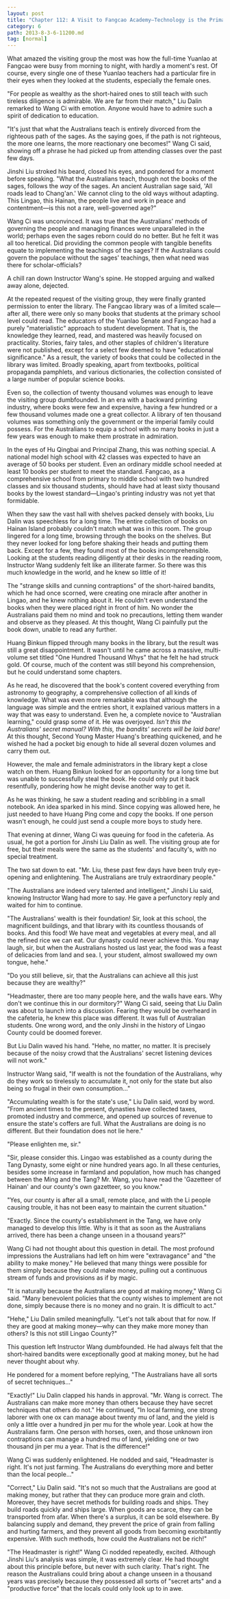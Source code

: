 ```yaml
---
layout: post
title: "Chapter 112: A Visit to Fangcao Academy—Technology is the Primary Productive Force"
category: 6
path: 2013-8-3-6-11200.md
tag: [normal]
---
```


What amazed the visiting group the most was how the full-time Yuanlao at Fangcao were busy from morning to night, with hardly a moment's rest. Of course, every single one of these Yuanlao teachers had a particular fire in their eyes when they looked at the students, especially the female ones.

"For people as wealthy as the short-haired ones to still teach with such tireless diligence is admirable. We are far from their match," Liu Dalin remarked to Wang Ci with emotion. Anyone would have to admire such a spirit of dedication to education.

"It's just that what the Australians teach is entirely divorced from the righteous path of the sages. As the saying goes, if the path is not righteous, the more one learns, the more reactionary one becomes!" Wang Ci said, showing off a phrase he had picked up from attending classes over the past few days.

Jinshi Liu stroked his beard, closed his eyes, and pondered for a moment before speaking. "What the Australians teach, though not the books of the sages, follows the *way* of the sages. An ancient Australian sage said, 'All roads lead to Chang'an.' We cannot cling to the old ways without adapting. This Lingao, this Hainan, the people live and work in peace and contentment—is this not a rare, well-governed age?"

Wang Ci was unconvinced. It was true that the Australians' methods of governing the people and managing finances were unparalleled in the world; perhaps even the sages reborn could do no better. But he felt it was all too heretical. Did providing the common people with tangible benefits equate to implementing the teachings of the sages? If the Australians could govern the populace without the sages' teachings, then what need was there for scholar-officials?

A chill ran down Instructor Wang's spine. He stopped arguing and walked away alone, dejected.

At the repeated request of the visiting group, they were finally granted permission to enter the library. The Fangcao library was of a limited scale—after all, there were only so many books that students at the primary school level could read. The educators of the Yuanlao Senate and Fangcao had a purely "materialistic" approach to student development. That is, the knowledge they learned, read, and mastered was heavily focused on practicality. Stories, fairy tales, and other staples of children's literature were not published, except for a select few deemed to have "educational significance." As a result, the variety of books that could be collected in the library was limited. Broadly speaking, apart from textbooks, political propaganda pamphlets, and various dictionaries, the collection consisted of a large number of popular science books.

Even so, the collection of twenty thousand volumes was enough to leave the visiting group dumbfounded. In an era with a backward printing industry, where books were few and expensive, having a few hundred or a few thousand volumes made one a great collector. A library of ten thousand volumes was something only the government or the imperial family could possess. For the Australians to equip a school with so many books in just a few years was enough to make them prostrate in admiration.

In the eyes of Hu Qingbai and Principal Zhang, this was nothing special. A national model high school with 42 classes was expected to have an average of 50 books per student. Even an ordinary middle school needed at least 10 books per student to meet the standard. Fangcao, as a comprehensive school from primary to middle school with two hundred classes and six thousand students, should have had at least sixty thousand books by the lowest standard—Lingao's printing industry was not yet that formidable.

When they saw the vast hall with shelves packed densely with books, Liu Dalin was speechless for a long time. The entire collection of books on Hainan Island probably couldn't match what was in this room. The group lingered for a long time, browsing through the books on the shelves. But they never looked for long before shaking their heads and putting them back. Except for a few, they found most of the books incomprehensible. Looking at the students reading diligently at their desks in the reading room, Instructor Wang suddenly felt like an illiterate farmer. So there was this much knowledge in the world, and he knew so little of it!

The "strange skills and cunning contraptions" of the short-haired bandits, which he had once scorned, were creating one miracle after another in Lingao, and he knew nothing about it. He couldn't even understand the books when they were placed right in front of him. No wonder the Australians paid them no mind and took no precautions, letting them wander and observe as they pleased. At this thought, Wang Ci painfully put the book down, unable to read any further.

Huang Binkun flipped through many books in the library, but the result was still a great disappointment. It wasn't until he came across a massive, multi-volume set titled "One Hundred Thousand Whys" that he felt he had struck gold. Of course, much of the content was still beyond his comprehension, but he could understand some chapters.

As he read, he discovered that the book's content covered everything from astronomy to geography, a comprehensive collection of all kinds of knowledge. What was even more remarkable was that although the language was simple and the entries short, it explained various matters in a way that was easy to understand. Even he, a complete novice to "Australian learning," could grasp some of it. He was overjoyed. *Isn't this the Australians' secret manual? With this, the bandits' secrets will be laid bare!* At this thought, Second Young Master Huang's breathing quickened, and he wished he had a pocket big enough to hide all several dozen volumes and carry them out.

However, the male and female administrators in the library kept a close watch on them. Huang Binkun looked for an opportunity for a long time but was unable to successfully steal the book. He could only put it back resentfully, pondering how he might devise another way to get it.

As he was thinking, he saw a student reading and scribbling in a small notebook. An idea sparked in his mind. Since copying was allowed here, he just needed to have Huang Ping come and copy the books. If one person wasn't enough, he could just send a couple more boys to study here.

That evening at dinner, Wang Ci was queuing for food in the cafeteria. As usual, he got a portion for Jinshi Liu Dalin as well. The visiting group ate for free, but their meals were the same as the students' and faculty's, with no special treatment.

The two sat down to eat. "Mr. Liu, these past few days have been truly eye-opening and enlightening. The Australians are truly extraordinary people."

"The Australians are indeed very talented and intelligent," Jinshi Liu said, knowing Instructor Wang had more to say. He gave a perfunctory reply and waited for him to continue.

"The Australians' wealth is their foundation! Sir, look at this school, the magnificent buildings, and that library with its countless thousands of books. And this food! We have meat and vegetables at every meal, and all the refined rice we can eat. Our dynasty could never achieve this. You may laugh, sir, but when the Australians hosted us last year, the food was a feast of delicacies from land and sea. I, your student, almost swallowed my own tongue, hehe."

"Do you still believe, sir, that the Australians can achieve all this just because they are wealthy?"

"Headmaster, there are too many people here, and the walls have ears. Why don't we continue this in our dormitory?" Wang Ci said, seeing that Liu Dalin was about to launch into a discussion. Fearing they would be overheard in the cafeteria, he knew this place was different. It was full of Australian students. One wrong word, and the only Jinshi in the history of Lingao County could be doomed forever.

But Liu Dalin waved his hand. "Hehe, no matter, no matter. It is precisely because of the noisy crowd that the Australians' secret listening devices will not work."

Instructor Wang said, "If wealth is not the foundation of the Australians, why do they work so tirelessly to accumulate it, not only for the state but also being so frugal in their own consumption..."

"Accumulating wealth is for the state's use," Liu Dalin said, word by word. "From ancient times to the present, dynasties have collected taxes, promoted industry and commerce, and opened up sources of revenue to ensure the state's coffers are full. What the Australians are doing is no different. But their foundation does not lie here."

"Please enlighten me, sir."

"Sir, please consider this. Lingao was established as a county during the Tang Dynasty, some eight or nine hundred years ago. In all these centuries, besides some increase in farmland and population, how much has changed between the Ming and the Tang? Mr. Wang, you have read the 'Gazetteer of Hainan' and our county's own gazetteer, so you know."

"Yes, our county is after all a small, remote place, and with the Li people causing trouble, it has not been easy to maintain the current situation."

"Exactly. Since the county's establishment in the Tang, we have only managed to develop this little. Why is it that as soon as the Australians arrived, there has been a change unseen in a thousand years?"

Wang Ci had not thought about this question in detail. The most profound impressions the Australians had left on him were "extravagance" and "the ability to make money." He believed that many things were possible for them simply because they could make money, pulling out a continuous stream of funds and provisions as if by magic.

"It is naturally because the Australians are good at making money," Wang Ci said. "Many benevolent policies that the county wishes to implement are not done, simply because there is no money and no grain. It is difficult to act."

"Hehe," Liu Dalin smiled meaningfully. "Let's not talk about that for now. If they are good at making money—why can they make more money than others? Is this not still Lingao County?"

This question left Instructor Wang dumbfounded. He had always felt that the short-haired bandits were exceptionally good at making money, but he had never thought about why.

He pondered for a moment before replying, "The Australians have all sorts of secret techniques..."

"Exactly!" Liu Dalin clapped his hands in approval. "Mr. Wang is correct. The Australians can make more money than others because they have secret techniques that others do not." He continued, "In local farming, one strong laborer with one ox can manage about twenty mu of land, and the yield is only a little over a hundred jin per mu for the whole year. Look at how the Australians farm. One person with horses, oxen, and those unknown iron contraptions can manage a hundred mu of land, yielding one or two thousand jin per mu a year. That is the difference!"

Wang Ci was suddenly enlightened. He nodded and said, "Headmaster is right. It's not just farming. The Australians do everything more and better than the local people..."

"Correct," Liu Dalin said. "It's not so much that the Australians are good at making money, but rather that they can produce more grain and cloth. Moreover, they have secret methods for building roads and ships. They build roads quickly and ships large. When goods are scarce, they can be transported from afar. When there's a surplus, it can be sold elsewhere. By balancing supply and demand, they prevent the price of grain from falling and hurting farmers, and they prevent all goods from becoming exorbitantly expensive. With such methods, how could the Australians not be rich!"

"The Headmaster is right!" Wang Ci nodded repeatedly, excited. Although Jinshi Liu's analysis was simple, it was extremely clear. He had thought about this principle before, but never with such clarity. That's right. The reason the Australians could bring about a change unseen in a thousand years was precisely because they possessed all sorts of "secret arts" and a "productive force" that the locals could only look up to in awe.